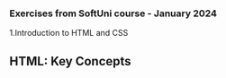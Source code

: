 ### Exercises from SoftUni course - January 2024

1.Introduction to HTML and CSS

## **HTML: Key Concepts**

